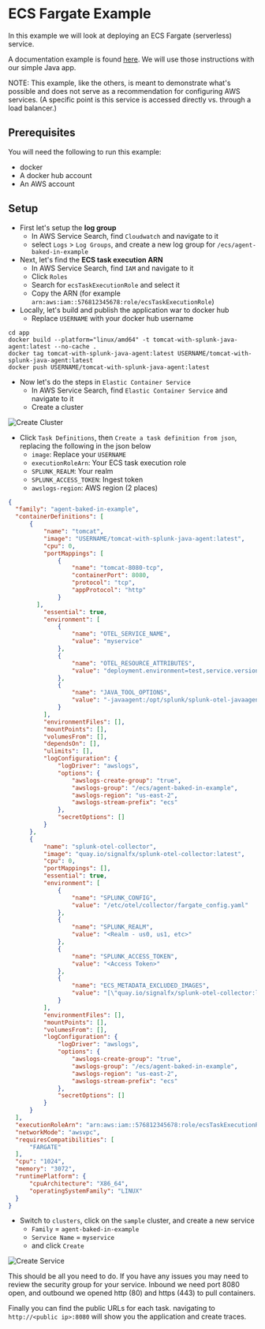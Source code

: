 # ECS Fargate Example

In this example we will look at deploying an ECS Fargate (serverless) service.

A documentation example is found [here](https://docs.splunk.com/observability/en/gdi/opentelemetry/deployments/deployments-fargate-java.html). We will use those instructions with our simple Java app.

NOTE: This example, like the others, is meant to demonstrate what's possible and does not serve as a recommendation for configuring AWS services. (A specific point is this service is accessed directly vs. through a load balancer.)

## Prerequisites
You will need the following to run this example:
- docker
- A docker hub account
- An AWS account

## Setup
* First let's setup the **log group**
  * In AWS Service Search, find `Cloudwatch` and navigate to it
  * select `Logs` > `Log Groups`, and create a new log group for `/ecs/agent-baked-in-example`
* Next, let's find the **ECS task execution ARN**
  * In AWS Service Search, find `IAM` and navigate to it
  * Click `Roles`
  * Search for `ecsTaskExecutionRole` and select it
  * Copy the ARN (for example `arn:aws:iam::576812345678:role/ecsTaskExecutionRole`) 
* Locally, let's build and publish the application war to docker hub
  * Replace `USERNAME` with your docker hub username

```
cd app
docker build --platform="linux/amd64" -t tomcat-with-splunk-java-agent:latest --no-cache .
docker tag tomcat-with-splunk-java-agent:latest USERNAME/tomcat-with-splunk-java-agent:latest
docker push USERNAME/tomcat-with-splunk-java-agent:latest
```

* Now let's do the steps in `Elastic Container Service`
  * In AWS Service Search, find `Elastic Container Service` and navigate to it
  * Create a cluster

![Create Cluster](img/create_cluster.png)


  * Click `Task Definitions`, then `Create a task definition from json`, replacing the following in the json below
    * `image`: Replace your `USERNAME`
    * `executionRoleArn`: Your ECS task execution role
    * `SPLUNK_REALM`: Your realm
    * `SPLUNK_ACCESS_TOKEN`: Ingest token
    * `awslogs-region`: AWS region (2 places)

```json
{
  "family": "agent-baked-in-example",
  "containerDefinitions": [
      {
          "name": "tomcat",
          "image": "USERNAME/tomcat-with-splunk-java-agent:latest",
          "cpu": 0,
          "portMappings": [
              {
                  "name": "tomcat-8080-tcp",
                  "containerPort": 8080,
                  "protocol": "tcp",
                  "appProtocol": "http"
              }
        ],
          "essential": true,
          "environment": [
              {
                  "name": "OTEL_SERVICE_NAME",
                  "value": "myservice"
              },
              {
                  "name": "OTEL_RESOURCE_ATTRIBUTES",
                  "value": "deployment.environment=test,service.version=1.0"
              },
              {
                  "name": "JAVA_TOOL_OPTIONS",
                  "value": "-javaagent:/opt/splunk/splunk-otel-javaagent.jar"
              }
          ],
          "environmentFiles": [],
          "mountPoints": [],
          "volumesFrom": [],
          "dependsOn": [],
          "ulimits": [],
          "logConfiguration": {
              "logDriver": "awslogs",
              "options": {
                  "awslogs-create-group": "true",
                  "awslogs-group": "/ecs/agent-baked-in-example",
                  "awslogs-region": "us-east-2",
                  "awslogs-stream-prefix": "ecs"
              },
              "secretOptions": []
          }
      },
      {
          "name": "splunk-otel-collector",
          "image": "quay.io/signalfx/splunk-otel-collector:latest",
          "cpu": 0,
          "portMappings": [],
          "essential": true,
          "environment": [
              {
                  "name": "SPLUNK_CONFIG",
                  "value": "/etc/otel/collector/fargate_config.yaml"
              },
              {
                  "name": "SPLUNK_REALM",
                  "value": "<Realm - us0, us1, etc>"
              },
              {
                  "name": "SPLUNK_ACCESS_TOKEN",
                  "value": "<Access Token>"
              },
              {
                  "name": "ECS_METADATA_EXCLUDED_IMAGES",
                  "value": "[\"quay.io/signalfx/splunk-otel-collector:latest\"]"
              }
          ],
          "environmentFiles": [],
          "mountPoints": [],
          "volumesFrom": [],
          "logConfiguration": {
              "logDriver": "awslogs",
              "options": {
                  "awslogs-create-group": "true",
                  "awslogs-group": "/ecs/agent-baked-in-example",
                  "awslogs-region": "us-east-2",
                  "awslogs-stream-prefix": "ecs"
              },
              "secretOptions": []
          }
      }
  ],
  "executionRoleArn": "arn:aws:iam::576812345678:role/ecsTaskExecutionRole",
  "networkMode": "awsvpc",
  "requiresCompatibilities": [
      "FARGATE"
  ],
  "cpu": "1024",
  "memory": "3072",
  "runtimePlatform": {
      "cpuArchitecture": "X86_64",
      "operatingSystemFamily": "LINUX"
  }
}
```

  * Switch to `clusters`, click on the `sample` cluster, and create a new service
    * `Family` = `agent-baked-in-example`
    * `Service Name` = `myservice`
    * and click `Create`

![Create Service](img/create_service.png)

This should be all you need to do. If you have any issues you may need to review the security group for your service. Inbound we need port 8080 open, and outbound we opened http (80) and https (443) to pull containers.

Finally you can find the public URLs for each task. navigating to `http://<public ip>:8080` will show you the application and create traces.